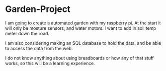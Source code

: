 # Garden-Project

I am going to create a automated garden with my raspberry pi.  At the start it will only be mosture sensors, and water motors.  I want to add in soil temp meter down the road.  

I am also considering making an SQL database to hold the data, and be able to access the data from the web.

I do not know anything about using breadboards or how any of that stuff works, so this will be a learning experience.
